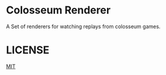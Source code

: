 # Colosseum Renderer

A Set of renderers for watching replays from colosseum games.

# LICENSE

[MIT](LICENSE)
